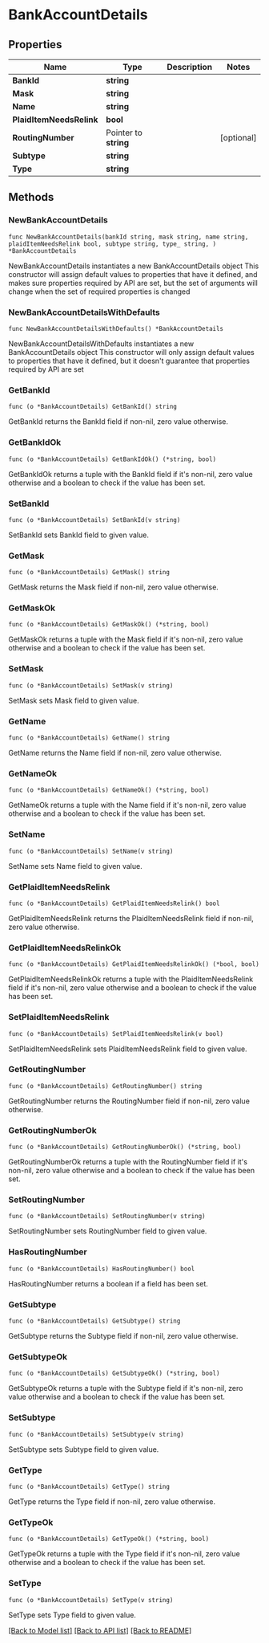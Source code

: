 # BankAccountDetails

## Properties

Name | Type | Description | Notes
------------ | ------------- | ------------- | -------------
**BankId** | **string** |  | 
**Mask** | **string** |  | 
**Name** | **string** |  | 
**PlaidItemNeedsRelink** | **bool** |  | 
**RoutingNumber** | Pointer to **string** |  | [optional] 
**Subtype** | **string** |  | 
**Type** | **string** |  | 

## Methods

### NewBankAccountDetails

`func NewBankAccountDetails(bankId string, mask string, name string, plaidItemNeedsRelink bool, subtype string, type_ string, ) *BankAccountDetails`

NewBankAccountDetails instantiates a new BankAccountDetails object
This constructor will assign default values to properties that have it defined,
and makes sure properties required by API are set, but the set of arguments
will change when the set of required properties is changed

### NewBankAccountDetailsWithDefaults

`func NewBankAccountDetailsWithDefaults() *BankAccountDetails`

NewBankAccountDetailsWithDefaults instantiates a new BankAccountDetails object
This constructor will only assign default values to properties that have it defined,
but it doesn't guarantee that properties required by API are set

### GetBankId

`func (o *BankAccountDetails) GetBankId() string`

GetBankId returns the BankId field if non-nil, zero value otherwise.

### GetBankIdOk

`func (o *BankAccountDetails) GetBankIdOk() (*string, bool)`

GetBankIdOk returns a tuple with the BankId field if it's non-nil, zero value otherwise
and a boolean to check if the value has been set.

### SetBankId

`func (o *BankAccountDetails) SetBankId(v string)`

SetBankId sets BankId field to given value.


### GetMask

`func (o *BankAccountDetails) GetMask() string`

GetMask returns the Mask field if non-nil, zero value otherwise.

### GetMaskOk

`func (o *BankAccountDetails) GetMaskOk() (*string, bool)`

GetMaskOk returns a tuple with the Mask field if it's non-nil, zero value otherwise
and a boolean to check if the value has been set.

### SetMask

`func (o *BankAccountDetails) SetMask(v string)`

SetMask sets Mask field to given value.


### GetName

`func (o *BankAccountDetails) GetName() string`

GetName returns the Name field if non-nil, zero value otherwise.

### GetNameOk

`func (o *BankAccountDetails) GetNameOk() (*string, bool)`

GetNameOk returns a tuple with the Name field if it's non-nil, zero value otherwise
and a boolean to check if the value has been set.

### SetName

`func (o *BankAccountDetails) SetName(v string)`

SetName sets Name field to given value.


### GetPlaidItemNeedsRelink

`func (o *BankAccountDetails) GetPlaidItemNeedsRelink() bool`

GetPlaidItemNeedsRelink returns the PlaidItemNeedsRelink field if non-nil, zero value otherwise.

### GetPlaidItemNeedsRelinkOk

`func (o *BankAccountDetails) GetPlaidItemNeedsRelinkOk() (*bool, bool)`

GetPlaidItemNeedsRelinkOk returns a tuple with the PlaidItemNeedsRelink field if it's non-nil, zero value otherwise
and a boolean to check if the value has been set.

### SetPlaidItemNeedsRelink

`func (o *BankAccountDetails) SetPlaidItemNeedsRelink(v bool)`

SetPlaidItemNeedsRelink sets PlaidItemNeedsRelink field to given value.


### GetRoutingNumber

`func (o *BankAccountDetails) GetRoutingNumber() string`

GetRoutingNumber returns the RoutingNumber field if non-nil, zero value otherwise.

### GetRoutingNumberOk

`func (o *BankAccountDetails) GetRoutingNumberOk() (*string, bool)`

GetRoutingNumberOk returns a tuple with the RoutingNumber field if it's non-nil, zero value otherwise
and a boolean to check if the value has been set.

### SetRoutingNumber

`func (o *BankAccountDetails) SetRoutingNumber(v string)`

SetRoutingNumber sets RoutingNumber field to given value.

### HasRoutingNumber

`func (o *BankAccountDetails) HasRoutingNumber() bool`

HasRoutingNumber returns a boolean if a field has been set.

### GetSubtype

`func (o *BankAccountDetails) GetSubtype() string`

GetSubtype returns the Subtype field if non-nil, zero value otherwise.

### GetSubtypeOk

`func (o *BankAccountDetails) GetSubtypeOk() (*string, bool)`

GetSubtypeOk returns a tuple with the Subtype field if it's non-nil, zero value otherwise
and a boolean to check if the value has been set.

### SetSubtype

`func (o *BankAccountDetails) SetSubtype(v string)`

SetSubtype sets Subtype field to given value.


### GetType

`func (o *BankAccountDetails) GetType() string`

GetType returns the Type field if non-nil, zero value otherwise.

### GetTypeOk

`func (o *BankAccountDetails) GetTypeOk() (*string, bool)`

GetTypeOk returns a tuple with the Type field if it's non-nil, zero value otherwise
and a boolean to check if the value has been set.

### SetType

`func (o *BankAccountDetails) SetType(v string)`

SetType sets Type field to given value.



[[Back to Model list]](../README.md#documentation-for-models) [[Back to API list]](../README.md#documentation-for-api-endpoints) [[Back to README]](../README.md)


